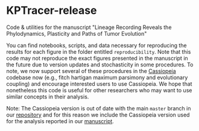 # KPTracer-release
Code &amp; utilities for the manuscript "Lineage Recording Reveals the Phylodynamics, Plasticity and Paths of Tumor Evolution"

You can find notebooks, scripts, and data necessary for reproducing the results for each figure in the folder entitled `reproducibility`. Note that this code may not reproduce the exact figures presented in the manuscript in the future due to version updates and stochasticity in some procedures. To note, we now support several of these procedures in the [Cassiopeia](https://github.com/YosefLab/Cassiopeia) codebase now (e.g., fitch hartigan maximum parsimony and evolutionary coupling) and encourage interested users to use Cassiopeia.  We hope that nonetheless this code is useful for other researchers who may want to use similar concepts in their analysis.

Note: The Cassiopeia version is out of date with the main `master` branch in our [repository](https://github.com/YosefLab/Cassiopeia) and for this reason we include the Cassiopeia version used for the analysis reported in our [manuscript](https://www.biorxiv.org/content/10.1101/2021.10.12.464111v1).
